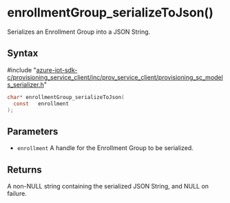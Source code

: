 # enrollmentGroup_serializeToJson()

Serializes an Enrollment Group into a JSON String.

## Syntax

\#include "[azure-iot-sdk-c/provisioning_service_client/inc/prov_service_client/provisioning_sc_models_serializer.h](../iot-c-ref-provisioning-sc-models-serializer-h.md)"  
```C
char* enrollmentGroup_serializeToJson(
  const   enrollment
);
```

## Parameters
* `enrollment` A handle for the Enrollment Group to be serialized.

## Returns
A non-NULL string containing the serialized JSON String, and NULL on failure.

